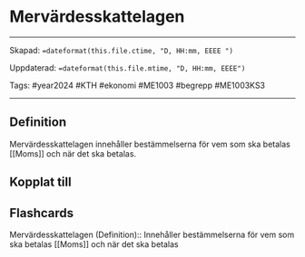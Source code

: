 # Mervärdesskattelagen

---

Skapad: `=dateformat(this.file.ctime, "D, HH:mm, EEEE ")`

Uppdaterad: `=dateformat(this.file.mtime, "D, HH:mm, EEEE")`

Tags: #year2024 #KTH #ekonomi #ME1003 #begrepp #ME1003KS3

---

## Definition

Mervärdesskattelagen innehåller bestämmelserna för vem som ska betalas [[Moms]] och när det ska betalas.

## Kopplat till

## Flashcards

Mervärdesskattelagen (Definition):: Innehåller bestämmelserna för vem som ska betalas [[Moms]] och när det ska betalas
<!--SR:!2024-03-02,1,230!2024-03-04,3,250-->
